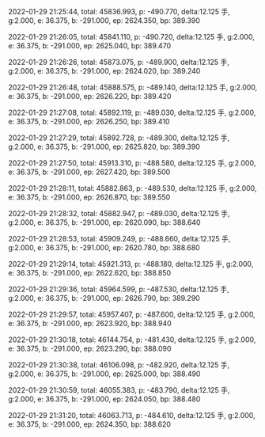 2022-01-29 21:25:44, total: 45836.993, p: -490.770, delta:12.125 手, g:2.000, e: 36.375, b: -291.000, ep: 2624.350, bp: 389.390

2022-01-29 21:26:05, total: 45841.110, p: -490.720, delta:12.125 手, g:2.000, e: 36.375, b: -291.000, ep: 2625.040, bp: 389.470

2022-01-29 21:26:26, total: 45873.075, p: -489.900, delta:12.125 手, g:2.000, e: 36.375, b: -291.000, ep: 2624.020, bp: 389.240

2022-01-29 21:26:48, total: 45888.575, p: -489.140, delta:12.125 手, g:2.000, e: 36.375, b: -291.000, ep: 2626.220, bp: 389.420

2022-01-29 21:27:08, total: 45892.119, p: -489.030, delta:12.125 手, g:2.000, e: 36.375, b: -291.000, ep: 2626.250, bp: 389.410

2022-01-29 21:27:29, total: 45892.728, p: -489.300, delta:12.125 手, g:2.000, e: 36.375, b: -291.000, ep: 2625.820, bp: 389.390

2022-01-29 21:27:50, total: 45913.310, p: -488.580, delta:12.125 手, g:2.000, e: 36.375, b: -291.000, ep: 2627.420, bp: 389.500

2022-01-29 21:28:11, total: 45882.863, p: -489.530, delta:12.125 手, g:2.000, e: 36.375, b: -291.000, ep: 2626.870, bp: 389.550

2022-01-29 21:28:32, total: 45882.947, p: -489.030, delta:12.125 手, g:2.000, e: 36.375, b: -291.000, ep: 2620.090, bp: 388.640

2022-01-29 21:28:53, total: 45909.249, p: -488.660, delta:12.125 手, g:2.000, e: 36.375, b: -291.000, ep: 2620.780, bp: 388.680

2022-01-29 21:29:14, total: 45921.313, p: -488.180, delta:12.125 手, g:2.000, e: 36.375, b: -291.000, ep: 2622.620, bp: 388.850

2022-01-29 21:29:36, total: 45964.599, p: -487.530, delta:12.125 手, g:2.000, e: 36.375, b: -291.000, ep: 2626.790, bp: 389.290

2022-01-29 21:29:57, total: 45957.407, p: -487.600, delta:12.125 手, g:2.000, e: 36.375, b: -291.000, ep: 2623.920, bp: 388.940

2022-01-29 21:30:18, total: 46144.754, p: -481.430, delta:12.125 手, g:2.000, e: 36.375, b: -291.000, ep: 2623.290, bp: 388.090

2022-01-29 21:30:38, total: 46106.098, p: -482.920, delta:12.125 手, g:2.000, e: 36.375, b: -291.000, ep: 2625.000, bp: 388.490

2022-01-29 21:30:59, total: 46055.383, p: -483.790, delta:12.125 手, g:2.000, e: 36.375, b: -291.000, ep: 2624.050, bp: 388.480

2022-01-29 21:31:20, total: 46063.713, p: -484.610, delta:12.125 手, g:2.000, e: 36.375, b: -291.000, ep: 2624.350, bp: 388.620